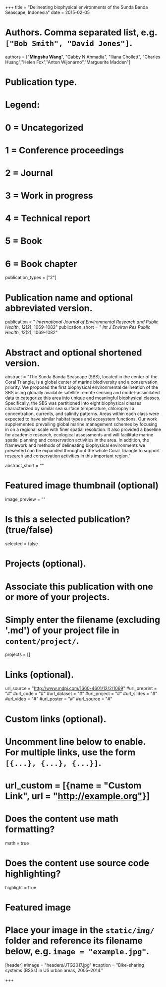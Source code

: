 +++
title = "Delineating biophysical environments of the Sunda Banda Seascape, Indonesia"
date = 2015-02-05

# Authors. Comma separated list, e.g. `["Bob Smith", "David Jones"]`.
authors = ["**Mingshu Wang**", "Gabby N Ahmadia", "Iliana Chollett", "Charles Huang","Helen Fox","Anton Wijonarno","Marguerite Madden"]

# Publication type.
# Legend:
# 0 = Uncategorized
# 1 = Conference proceedings
# 2 = Journal
# 3 = Work in progress
# 4 = Technical report
# 5 = Book
# 6 = Book chapter
publication_types = ["2"]

# Publication name and optional abbreviated version.
publication = " *International Journal of Environmental Research and Public Health*, *12*(2), 1069-1082"
publication_short = " *Int J Environ Res Public Health*, *12*(2), 1069-1082"

# Abstract and optional shortened version.
abstract = "The Sunda Banda Seascape (SBS), located in the center of the Coral Triangle, is a global center of marine biodiversity and a conservation priority. We proposed the first biophysical environmental delineation of the SBS using globally available satellite remote sensing and model-assimilated data to categorize this area into unique and meaningful biophysical classes. Specifically, the SBS was partitioned into eight biophysical classes characterized by similar sea surface temperature, chlorophyll a concentration, currents, and salinity patterns. Areas within each class were expected to have similar habitat types and ecosystem functions. Our work supplemented prevailing global marine management schemes by focusing in on a regional scale with finer spatial resolution. It also provided a baseline for academic research, ecological assessments and will facilitate marine spatial planning and conservation activities in the area. In addition, the framework and methods of delineating biophysical environments we presented can be expanded throughout the whole Coral Triangle to support research and conservation activities in this important region."

abstract_short = ""

# Featured image thumbnail (optional)
image_preview = ""

# Is this a selected publication? (true/false)
selected = false

# Projects (optional).
#   Associate this publication with one or more of your projects.
#   Simply enter the filename (excluding '.md') of your project file in `content/project/`.

projects = []

# Links (optional).
url_source = "http://www.mdpi.com/1660-4601/12/2/1069"
#url_preprint = "#"
#url_code = "#"
#url_dataset = "#"
#url_project = "#"
#url_slides = "#"
#url_video = "#"
#url_poster = "#"
#url_source = "#"

# Custom links (optional).
#   Uncomment line below to enable. For multiple links, use the form `[{...}, {...}, {...}]`.
# url_custom = [{name = "Custom Link", url = "http://example.org"}]

# Does the content use math formatting?
math = true

# Does the content use source code highlighting?
highlight = true

# Featured image
# Place your image in the `static/img/` folder and reference its filename below, e.g. `image = "example.jpg"`.
[header]
#image = "headers/JTG2017.jpg"
#caption = "Bike-sharing systems (BSSs) in US urban areas, 2005–2014."

+++

